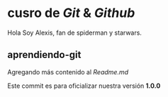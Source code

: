 # cusro de _Git_ & _Github_

Hola Soy Alexis, fan de spiderman y starwars.

## aprendiendo-git

Agregando más contenido al _Readme.md_

Este commit es para oficializar nuestra versión **1.0.0**

